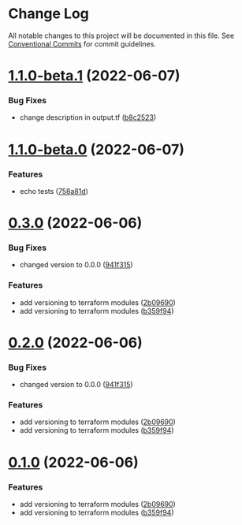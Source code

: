 # Change Log

All notable changes to this project will be documented in this file.
See [Conventional Commits](https://conventionalcommits.org) for commit guidelines.

# [1.1.0-beta.1](https://github.com/gaussb-labs/tf-modules/compare/v1.1.0-beta.0...v1.1.0-beta.1) (2022-06-07)


### Bug Fixes

* change description in output.tf ([b8c2523](https://github.com/gaussb-labs/tf-modules/commit/b8c2523c8a9204f939fc9b182b013262ac46a28b))





# [1.1.0-beta.0](https://github.com/gaussb-labs/tf-modules/compare/v1.1.0...v1.1.0-beta.0) (2022-06-07)


### Features

* echo tests ([758a81d](https://github.com/gaussb-labs/tf-modules/commit/758a81d8f4735141ef5d745786fc5df9e44c9078))





# [0.3.0](https://github.com/gaussb-labs/tf-modules/compare/v1.0.2...v0.3.0) (2022-06-06)


### Bug Fixes

* changed version to 0.0.0 ([941f315](https://github.com/gaussb-labs/tf-modules/commit/941f3152435a3377246ad80b6a9b9cc3345743b6))


### Features

* add versioning to terraform modules ([2b09690](https://github.com/gaussb-labs/tf-modules/commit/2b0969003ebe43971b87cd5dbf331fef702e297e))
* add versioning to terraform modules ([b359f94](https://github.com/gaussb-labs/tf-modules/commit/b359f9493674f7e883f0607fb2c9cf80afd72f09))





# [0.2.0](https://github.com/gaussb-labs/tf-modules/compare/v1.0.2...v0.2.0) (2022-06-06)


### Bug Fixes

* changed version to 0.0.0 ([941f315](https://github.com/gaussb-labs/tf-modules/commit/941f3152435a3377246ad80b6a9b9cc3345743b6))


### Features

* add versioning to terraform modules ([2b09690](https://github.com/gaussb-labs/tf-modules/commit/2b0969003ebe43971b87cd5dbf331fef702e297e))
* add versioning to terraform modules ([b359f94](https://github.com/gaussb-labs/tf-modules/commit/b359f9493674f7e883f0607fb2c9cf80afd72f09))





# [0.1.0](https://github.com/gaussb-labs/tf-modules/compare/v1.0.2...v0.1.0) (2022-06-06)


### Features

* add versioning to terraform modules ([2b09690](https://github.com/gaussb-labs/tf-modules/commit/2b0969003ebe43971b87cd5dbf331fef702e297e))
* add versioning to terraform modules ([b359f94](https://github.com/gaussb-labs/tf-modules/commit/b359f9493674f7e883f0607fb2c9cf80afd72f09))
